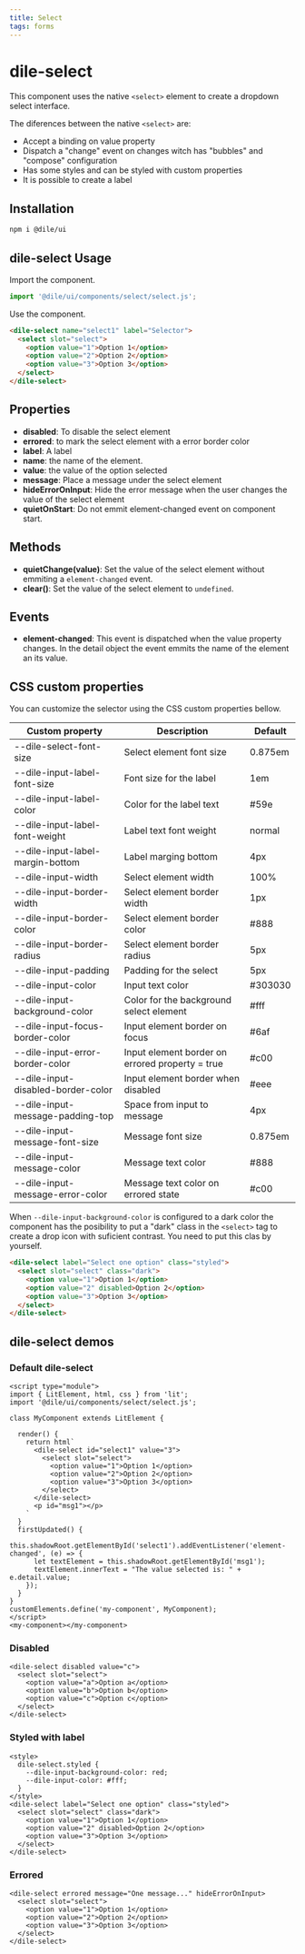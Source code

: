```yaml
---
title: Select
tags: forms
---
```


# dile-select

This component uses the native ```<select>``` element to create a dropdown select interface.

The diferences between the native ```<select>``` are:

- Accept a binding on value property
- Dispatch a "change" event on changes witch has "bubbles" and "compose" configuration
- Has some styles and can be styled with custom properties
- It is possible to create a label

## Installation

```bash
npm i @dile/ui
```

## dile-select Usage

Import the component.

```javascript
import '@dile/ui/components/select/select.js';
```

Use the component.

```html
<dile-select name="select1" label="Selector">
  <select slot="select">
    <option value="1">Option 1</option>
    <option value="2">Option 2</option>
    <option value="3">Option 3</option>
  </select>
</dile-select>
```

## Properties

- **disabled**: To disable the select element
- **errored**: to mark the select element with a error border color
- **label**: A label
- **name**: the name of the element.
- **value**: the value of the option selected
- **message**: Place a message under the select element
- **hideErrorOnInput**: Hide the error message when the user changes the value of the select element
- **quietOnStart**: Do not emmit element-changed event on component start.

## Methods

- **quietChange(value)**: Set the value of the select element without emmiting a `element-changed` event.
- **clear()**: Set the value of the select element to `undefined`.

## Events

- **element-changed**: This event is dispatched when the value property changes. In the detail object the event emmits the name of the element an its value.

## CSS custom properties

You can customize the selector using the CSS custom properties bellow.

Custom property | Description | Default
----------------|-------------|---------
--dile-select-font-size | Select element font size | 0.875em
--dile-input-label-font-size | Font size for the label | 1em
--dile-input-label-color | Color for the label text | #59e
--dile-input-label-font-weight | Label text font weight | normal
--dile-input-label-margin-bottom | Label marging bottom | 4px
--dile-input-width | Select element width | 100%
--dile-input-border-width | Select element border width | 1px
--dile-input-border-color | Select element border color | #888
--dile-input-border-radius | Select element border radius | 5px
--dile-input-padding | Padding for the select | 5px
--dile-input-color | Input text color | #303030
--dile-input-background-color | Color for the background select element | #fff
--dile-input-focus-border-color | Input element border on focus | #6af
--dile-input-error-border-color | Input element border on errored property = true | #c00
--dile-input-disabled-border-color | Input element border when disabled | #eee
--dile-input-message-padding-top | Space from input to message | 4px
--dile-input-message-font-size | Message font size | 0.875em
--dile-input-message-color | Message text color | #888
--dile-input-message-error-color | Message text color on errored state | #c00

When ```--dile-input-background-color``` is configured to a dark color the component has the posibility to put a "dark" class in the ```<select>``` tag to create a drop icon with suficient contrast. You need to put this clas by yourself.

```html
<dile-select label="Select one option" class="styled">
  <select slot="select" class="dark">
    <option value="1">Option 1</option>
    <option value="2" disabled>Option 2</option>
    <option value="3">Option 3</option>
  </select>
</dile-select>
```

## dile-select demos

### Default dile-select

```html:preview
<script type="module">
import { LitElement, html, css } from 'lit';
import '@dile/ui/components/select/select.js';

class MyComponent extends LitElement {

  render() {
    return html`
      <dile-select id="select1" value="3">
        <select slot="select">
          <option value="1">Option 1</option>
          <option value="2">Option 2</option>
          <option value="3">Option 3</option>
        </select>
      </dile-select>
      <p id="msg1"></p>
    `
  }
  firstUpdated() {
    this.shadowRoot.getElementById('select1').addEventListener('element-changed', (e) => {
      let textElement = this.shadowRoot.getElementById('msg1');
      textElement.innerText = "The value selected is: " + e.detail.value;
    });
  }
}
customElements.define('my-component', MyComponent);
</script>
<my-component></my-component>
```

### Disabled

```html:preview
<dile-select disabled value="c">
  <select slot="select">
    <option value="a">Option a</option>
    <option value="b">Option b</option>
    <option value="c">Option c</option>
  </select>
</dile-select>
```

### Styled with label

```html:preview
<style>
  dile-select.styled {
    --dile-input-background-color: red;
    --dile-input-color: #fff;
  }
</style>
<dile-select label="Select one option" class="styled">
  <select slot="select" class="dark">
    <option value="1">Option 1</option>
    <option value="2" disabled>Option 2</option>
    <option value="3">Option 3</option>
  </select>
</dile-select>
```

### Errored

```html:preview
<dile-select errored message="One message..." hideErrorOnInput>
  <select slot="select">
    <option value="1">Option 1</option>
    <option value="2">Option 2</option>
    <option value="3">Option 3</option>
  </select>
</dile-select>
```
